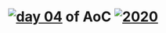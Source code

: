 # [![day 04](04)](https://adventofcode.com/2020/day/04) of AoC [![2020](2020)](https://adventofcode.com/2020)
